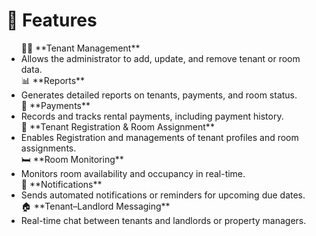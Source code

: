 # 🚀 Features


<ul>
🧑‍💼 **Tenant Management**
<li>Allows the administrator to add, update, and remove tenant or room data.</li>
📊 **Reports**
<li>Generates detailed reports on tenants, payments, and room status.</li>
💸 **Payments**
<li>Records and tracks rental payments, including payment history.</li>
👥 **Tenant Registration & Room Assignment**  
<li>Enables Registration and managements of tenant profiles and room assignments.</li>
🛏️ **Room Monitoring**
<li>Monitors room availability and occupancy in real-time.</li>
🔔 **Notifications**
<li>Sends automated notifications or reminders for upcoming due dates.</li>
🏠 **Tenant–Landlord Messaging**
<li>Real-time chat between tenants and landlords or property managers.</li>
</ul>

